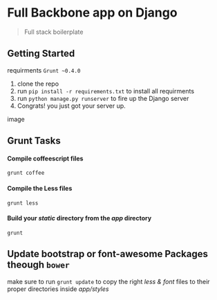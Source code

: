 # Full Backbone app on Django

> Full stack boilerplate

## Getting Started
requirments `Grunt ~0.4.0`

1. clone the repo
2. run `pip install -r requirements.txt` to install all requirments
3. run `python manage.py runserver` to fire up the Django server
4. Congrats! you just got your server up.

image

## Grunt Tasks
#### Compile coffeescript files
`grunt coffee`

#### Compile the Less files
`grunt less`

#### Build your *static* directory from the *app* directory
`grunt`

## Update bootstrap or font-awesome Packages theough `bower`
make sure to run `grunt update` to copy the right *less & font* files to their proper directories inside *app/styles*
